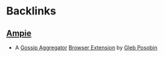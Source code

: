 
# Backlinks
## [Ampie](<Ampie.md>)
- A [Gossip Aggregator](<Gossip Aggregator.md>) [Browser Extension](<Browser Extension.md>) by [Gleb Posobin](<Gleb Posobin.md>)

